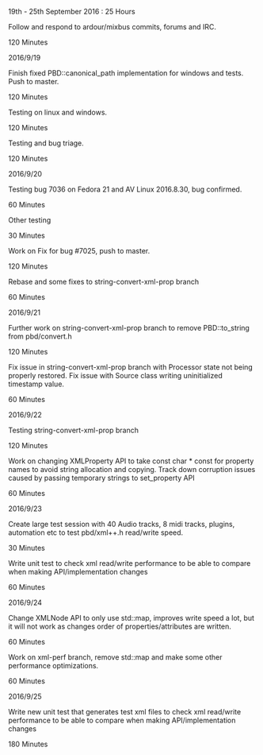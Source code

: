 19th - 25th September 2016 : 25 Hours

Follow and respond to ardour/mixbus commits, forums and IRC.

120 Minutes

2016/9/19

Finish fixed PBD::canonical_path implementation for windows and tests. Push to
master.

120 Minutes

Testing on linux and windows.

120 Minutes

Testing and bug triage.

120 Minutes

2016/9/20

Testing bug 7036 on Fedora 21 and AV Linux 2016.8.30, bug confirmed.

60 Minutes

Other testing

30 Minutes

Work on Fix for bug #7025, push to master.

120 Minutes

Rebase and some fixes to string-convert-xml-prop branch

60 Minutes

2016/9/21

Further work on string-convert-xml-prop branch to remove PBD::to_string from
pbd/convert.h

120 Minutes

Fix issue in string-convert-xml-prop branch with Processor state not being
properly restored. Fix issue with Source class writing uninitialized timestamp
value.

60 Minutes

2016/9/22

Testing string-convert-xml-prop branch

120 Minutes

Work on changing XMLProperty API to take const char * const for property names
to avoid string allocation and copying. Track down corruption issues caused by
passing temporary strings to set_property API

60 Minutes

2016/9/23

Create large test session with 40 Audio tracks, 8 midi tracks, plugins,
automation etc to test pbd/xml++.h read/write speed.

30 Minutes

Write unit test to check xml read/write performance to be able to compare when
making API/implementation changes

60 Minutes

2016/9/24

Change XMLNode API to only use std::map, improves write speed a lot, but it
will not work as changes order of properties/attributes are written.

60 Minutes

Work on xml-perf branch, remove std::map and make some other performance
optimizations.

60 Minutes

2016/9/25

Write new unit test that generates test xml files to check xml read/write
performance to be able to compare when making API/implementation changes

180 Minutes
